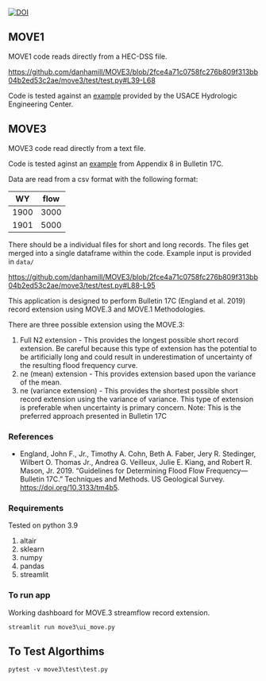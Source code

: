 [![DOI](https://zenodo.org/badge/392819995.svg)](https://zenodo.org/badge/latestdoi/392819995)

## MOVE1

MOVE1 code reads directly from a HEC-DSS file. 

https://github.com/danhamill/MOVE3/blob/2fce4a71c0758fc276b809f313bb04b2ed53c2ae/move3/test/test.py#L39-L68

Code is tested against an [example](https://www.hec.usace.army.mil/confluence/display/SSPTutorialsGuides/Daily+Flow+Record+Extension+with+MOVE.1) provided by the USACE Hydrologic Engineering Center.

## MOVE3
MOVE3 code read directly from a text file. 

Code is tested aginst an [example](https://pubs.er.usgs.gov/publication/tm4B5) from Appendix 8 in Bulletin 17C.

Data are read from a csv format with the following format:

| WY   | flow |
|------|------|
| 1900 | 3000 |
| 1901 | 5000 |

There should be a individual files for short and long records.  The files get merged into a single dataframe within the code. Example input is provided in `data/`

https://github.com/danhamill/MOVE3/blob/2fce4a71c0758fc276b809f313bb04b2ed53c2ae/move3/test/test.py#L88-L95

This application is designed to perform Bulletin 17C (England et al. 2019) record extension using MOVE.3 and MOVE.1 Methodologies.  

There are three possible extension using the MOVE.3:
1. Full N2 extension - This provides the longest possible short record extension.  Be careful because this type of extension has the potential to be artificially long and could result in underestimation of uncertainty of the resulting flood frequency curve.
2. ne (mean) extension - This provides extension based upon the variance of the mean.  
3. ne (variance extension) - This provides the shortest possible short record extension using the variance of variance.  This type of extension is preferable when uncertainty is primary concern.  Note: This is the preferred approach presented in Bulletin 17C

### References
- England, John F., Jr., Timothy A. Cohn, Beth A. Faber, Jery R. Stedinger, Wilbert O. Thomas Jr., Andrea G. Veilleux, Julie E. Kiang, and Robert R. Mason, Jr. 2019. “Guidelines for Determining Flood Flow Frequency—Bulletin 17C.” Techniques and Methods. US Geological Survey. https://doi.org/10.3133/tm4b5.

### Requirements

Tested on python 3.9

1. altair
2. sklearn
3. numpy
4. pandas
5. streamlit

### To run app

Working dashboard for MOVE.3 streamflow record extension.

```
streamlit run move3\ui_move.py
```

## To Test Algorthims
```
pytest -v move3\test\test.py
```

